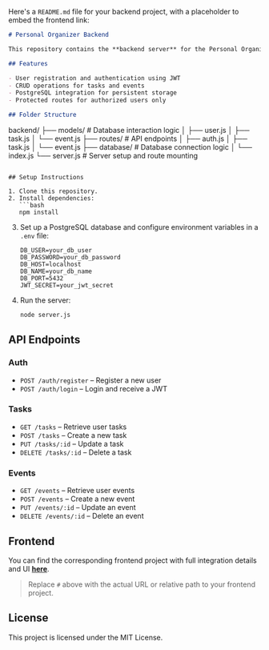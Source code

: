 Here's a `README.md` file for your backend project, with a placeholder to embed the frontend link:

```markdown
# Personal Organizer Backend

This repository contains the **backend server** for the Personal Organizer project. It is built using **Node.js**, **Express**, and **PostgreSQL**. It provides RESTful APIs for user authentication, task management, and event scheduling.

## Features

- User registration and authentication using JWT
- CRUD operations for tasks and events
- PostgreSQL integration for persistent storage
- Protected routes for authorized users only

## Folder Structure

```

backend/
├── models/             # Database interaction logic
│   ├── user.js
│   ├── task.js
│   └── event.js
├── routes/             # API endpoints
│   ├── auth.js
│   ├── task.js
│   └── event.js
├── database/           # Database connection logic
│   └── index.js
└── server.js           # Server setup and route mounting

````

## Setup Instructions

1. Clone this repository.
2. Install dependencies:
   ```bash
   npm install
````

3. Set up a PostgreSQL database and configure environment variables in a `.env` file:

   ```
   DB_USER=your_db_user
   DB_PASSWORD=your_db_password
   DB_HOST=localhost
   DB_NAME=your_db_name
   DB_PORT=5432
   JWT_SECRET=your_jwt_secret
   ```
4. Run the server:

   ```bash
   node server.js
   ```

## API Endpoints

### Auth

* `POST /auth/register` – Register a new user
* `POST /auth/login` – Login and receive a JWT

### Tasks

* `GET /tasks` – Retrieve user tasks
* `POST /tasks` – Create a new task
* `PUT /tasks/:id` – Update a task
* `DELETE /tasks/:id` – Delete a task

### Events

* `GET /events` – Retrieve user events
* `POST /events` – Create a new event
* `PUT /events/:id` – Update an event
* `DELETE /events/:id` – Delete an event

## Frontend

You can find the corresponding frontend project with full integration details and UI [**here**](#).

> Replace `#` above with the actual URL or relative path to your frontend project.

## License

This project is licensed under the MIT License.